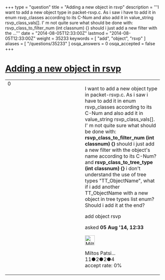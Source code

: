 +++
type = "question"
title = "Adding a new object in rsvp"
description = '''I want to add a new object type in packet-rsvp.c. As i saw i have to add it in enum rsvp_classes according to its C-Num and also add it in value_string rsvp_class_vals[]. I&#x27; m not quite sure what should be done with: rsvp_class_to_filter_num (int classnum) {} should i just add a new filter with the ...'''
date = "2014-08-05T12:33:00Z"
lastmod = "2014-08-05T12:33:00Z"
weight = 35233
keywords = [ "add", "object", "rsvp" ]
aliases = [ "/questions/35233" ]
osqa_answers = 0
osqa_accepted = false
+++

<div class="headNormal">

# [Adding a new object in rsvp](/questions/35233/adding-a-new-object-in-rsvp)

</div>

<div id="main-body">

<div id="askform">

<table id="question-table" style="width:100%;"><colgroup><col style="width: 50%" /><col style="width: 50%" /></colgroup><tbody><tr class="odd"><td style="width: 30px; vertical-align: top"><div class="vote-buttons"><div id="post-35233-score" class="post-score" title="current number of votes">0</div><div id="favorite-count" class="favorite-count"></div></div></td><td><div id="item-right"><div class="question-body"><p>I want to add a new object type in packet-rsvp.c. As i saw i have to add it in enum rsvp_classes according to its C-Num and also add it in value_string rsvp_class_vals[]. I' m not quite sure what should be done with:<br />
<strong>rsvp_class_to_filter_num (int classnum) {}</strong> should i just add a new filter with the object's name according to its C-Num? and <strong>rsvp_class_to_tree_type (int classnum) {}</strong> i don't understand the use of tree types "TT_ObjectName", what if i add another TT_ObjectName with a new object in tree types list enum? Should i add it at the end?</p></div><div id="question-tags" class="tags-container tags">add object rsvp</div><div id="question-controls" class="post-controls"></div><div class="post-update-info-container"><div class="post-update-info post-update-info-user"><p>asked <strong>05 Aug '14, 12:33</strong></p><img src="https://secure.gravatar.com/avatar/8ee003c9042bb54a75a39046704e8d5d?s=32&amp;d=identicon&amp;r=g" class="gravatar" width="32" height="32" alt="Miltos%20Patsiouras&#39;s gravatar image" /><p>Miltos Patsi...<br />
<span class="score" title="11 reputation points">11</span><span title="2 badges"><span class="badge1">●</span><span class="badgecount">2</span></span><span title="2 badges"><span class="silver">●</span><span class="badgecount">2</span></span><span title="4 badges"><span class="bronze">●</span><span class="badgecount">4</span></span><br />
<span class="accept_rate" title="Rate of the user&#39;s accepted answers">accept rate:</span> <span title="Miltos Patsiouras has no accepted answers">0%</span> </br></p></div></div><div id="comments-container-35233" class="comments-container"></div><div id="comment-tools-35233" class="comment-tools"></div><div class="clear"></div><div id="comment-35233-form-container" class="comment-form-container"></div><div class="clear"></div></div></td></tr></tbody></table>

</div>

</div>

